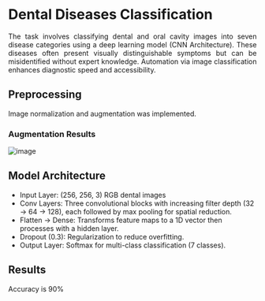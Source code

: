 # Dental Diseases Classification
<p align="justify">The task involves classifying dental and oral cavity images into seven disease categories using a deep learning model (CNN Architecture). These diseases often present visually distinguishable symptoms but can be misidentified without expert knowledge. Automation via image classification enhances diagnostic speed and accessibility.</p>

## Preprocessing
Image normalization and augmentation was implemented.
### Augmentation Results
![image](https://github.com/user-attachments/assets/ec1e5766-3aab-42f6-9570-ed62bedd19ed)

## Model Architecture
- Input Layer: (256, 256, 3) RGB dental images
- Conv Layers: Three convolutional blocks with increasing filter depth (32 → 64 → 128), each followed by max pooling for spatial reduction.
- Flatten → Dense: Transforms feature maps to a 1D vector then processes with a hidden layer.
- Dropout (0.3): Regularization to reduce overfitting.
- Output Layer: Softmax for multi-class classification (7 classes).

## Results
Accuracy is 90%

